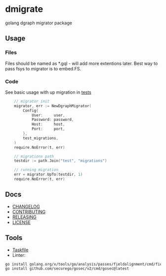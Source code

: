 # dmigrate
golang dgraph migrator package

## Usage

### Files

Files should be named as *.gql - will add more extentions later. Best way to pass fsys to migrator is to embed.FS.

### Code

See basic usage with up migration in [tests](migrate_test.go)

```go
    // migrator init
    migrator, err := NewDgraphMigrator(
		Config{
			User:     user,
			Password: password,
			Host:     host,
			Port:     port,
		},
		test_migrations,
	)
	require.NoError(t, err)

    // migrations path 
	testdir := path.Join("test", "migrations")

    // running migration
	err = migrator.UpTo(testdir, 1)
	require.NoError(t, err)
```

## Docs

* [CHANGELOG](docs/CHANGELOG.md)
* [CONTRIBUTING](docs/CONTRIBUTING.md)
* [RELEASING](docs/RELEASING.md)
* [LICENSE](docs/LICENSE)

## Tools

* [Taskfile](https://taskfile.dev/)
* Linter:

```bash
go install golang.org/x/tools/go/analysis/passes/fieldalignment/cmd/fieldalignment@latest
go install github.com/securego/gosec/v2/cmd/gosec@latest
```